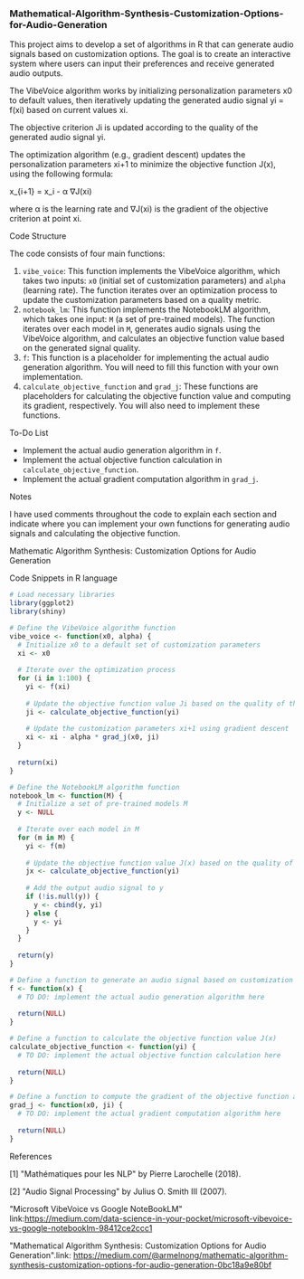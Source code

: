 ### Mathematical-Algorithm-Synthesis-Customization-Options-for-Audio-Generation
This project aims to develop a set of algorithms in R that can generate audio signals based on customization options. The goal is to create an interactive system where users can input their preferences and receive generated audio outputs.

The VibeVoice algorithm works by initializing personalization parameters x0 to default values, then iteratively updating the generated audio signal yi = f(xi) based on current values xi.

The objective criterion Ji is updated according to the quality of the generated audio signal yi. 

The optimization algorithm (e.g., gradient descent) updates the personalization parameters xi+1 to minimize the objective function J(x), using the following formula:

x_{i+1} = x_i - α ∇J(xi)

where α is the learning rate and ∇J(xi) is the gradient of the objective criterion at point xi.

Code Structure

The code consists of four main functions:

1. `vibe_voice`: This function implements the VibeVoice algorithm, which takes two inputs: `x0` (initial set of customization parameters) and `alpha` (learning rate). The function iterates over an optimization process to update the customization parameters based on a quality metric.
2. `notebook_lm`: This function implements the NotebookLM algorithm, which takes one input: `M` (a set of pre-trained models). The function iterates over each model in `M`, generates audio signals using the VibeVoice algorithm, and calculates an objective function value based on the generated signal quality.
3. `f`: This function is a placeholder for implementing the actual audio generation algorithm. You will need to fill this function with your own implementation.
4. `calculate_objective_function` and `grad_j`: These functions are placeholders for calculating the objective function value and computing its gradient, respectively. You will also need to implement these functions.

To-Do List

* Implement the actual audio generation algorithm in `f`.
* Implement the actual objective function calculation in `calculate_objective_function`.
* Implement the actual gradient computation algorithm in `grad_j`.

Notes

I have used comments throughout the code to explain each section and indicate where you can implement your own functions for generating audio signals and calculating the objective function.

Mathematic Algorithm Synthesis: Customization Options for Audio Generation

Code Snippets in R language


```R
# Load necessary libraries
library(ggplot2)
library(shiny)

# Define the VibeVoice algorithm function
vibe_voice <- function(x0, alpha) {
  # Initialize x0 to a default set of customization parameters
  xi <- x0
  
  # Iterate over the optimization process
  for (i in 1:100) {
    yi <- f(xi)
    
    # Update the objective function value Ji based on the quality of the generated audio signal yi
    ji <- calculate_objective_function(yi)
    
    # Update the customization parameters xi+1 using gradient descent
    xi <- xi - alpha * grad_j(x0, ji)
  }
  
  return(xi)
}

# Define the NotebookLM algorithm function
notebook_lm <- function(M) {
  # Initialize a set of pre-trained models M
  y <- NULL
  
  # Iterate over each model in M
  for (m in M) {
    yi <- f(m)
    
    # Update the objective function value J(x) based on the quality of the generated audio signal yi
    jx <- calculate_objective_function(yi)
    
    # Add the output audio signal to y
    if (!is.null(y)) {
      y <- cbind(y, yi)
    } else {
      y <- yi
    }
  }
  
  return(y)
}

# Define a function to generate an audio signal based on customization parameters x
f <- function(x) {
  # TO DO: implement the actual audio generation algorithm here
  
  return(NULL)
}

# Define a function to calculate the objective function value J(x)
calculate_objective_function <- function(yi) {
  # TO DO: implement the actual objective function calculation here
  
  return(NULL)
}

# Define a function to compute the gradient of the objective function at point x
grad_j <- function(x0, ji) {
  # TO DO: implement the actual gradient computation algorithm here
  
  return(NULL)
}
```

References

[1] "Mathématiques pour les NLP" by Pierre Larochelle (2018).

[2] "Audio Signal Processing" by Julius O. Smith III (2007).

"Microsoft VibeVoice vs Google NoteBookLM" link:https://medium.com/data-science-in-your-pocket/microsoft-vibevoice-vs-google-notebooklm-98412ce2ccc1

"Mathematical Algorithm Synthesis: Customization Options for Audio Generation".link: https://medium.com/@armelnong/mathematic-algorithm-synthesis-customization-options-for-audio-generation-0bc18a9e80bf
